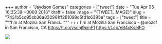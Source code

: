 
+++
author = "Jaydson Gomes"
categories = ["tweet"]
date = "Tue Apr 05 16:35:39 +0000 2016"
draft = false
image = "{TWEET_IMAGE}"
slug = "7431b5cc95cb36a830961ff281099c5fd1c6395a"
tags = ["tweet"]
title = """I'm at Mozilla San Franci..."""
+++
I'm at Mozilla San Francisco - @mozsf in San Francisco, CA https://t.co/vscnj9xmF1 https://t.co/eB4cKselFO

![](/images/tweet-media/717390254051864580-CfSuoo7W4AAdH1G.jpg)